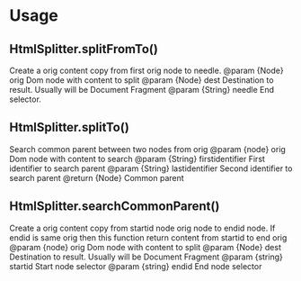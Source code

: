 # Usage 
## HtmlSplitter.splitFromTo()
  Create a orig content copy from first orig node to needle.
  @param  {Node} orig   Dom node with content to split
  @param  {Node} dest   Destination to result. Usually will be Document Fragment 
  @param  {String} needle End selector.
	 
## HtmlSplitter.splitTo()
	
  Search common parent between two nodes from orig
  @param  {node} orig   Dom node with content to search
  @param  {String} firstidentifier First identifier to search parent
  @param  {String} lastidentifier  Second identifier to search parent
  @return {Node}                         Common parent
	 
## HtmlSplitter.searchCommonParent()
  Create a orig content copy from startid node orig node to endid node.
  If endid is same orig then this function return content from startid to end orig
  @param  {node} orig    Dom node with content to split
  @param  {Node} dest    Destination to result. Usually will be Document Fragment 
  @param  {string} startid Start node selector
  @param  {string} endid   End node selector
